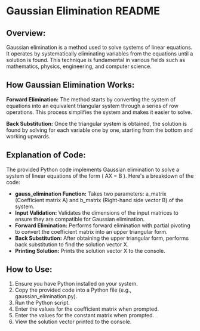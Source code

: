 <!DOCTYPE html>
<html lang="en">

<head>
    <meta charset="UTF-8">
    <meta name="viewport" content="width=device-width, initial-scale=1.0">
   
</head>

<body>
    <h1>Gaussian Elimination README</h1>
    <h2>Overview:</h2>
    <p>Gaussian elimination is a method used to solve systems of linear equations. It operates by systematically eliminating variables from the equations until a solution is found. This technique is fundamental in various fields such as mathematics, physics, engineering, and computer science.</p>
    <h2>How Gaussian Elimination Works:</h2>
    <p><strong>Forward Elimination:</strong> The method starts by converting the system of equations into an equivalent triangular system through a series of row operations. This process simplifies the system and makes it easier to solve.</p>
    <p><strong>Back Substitution:</strong> Once the triangular system is obtained, the solution is found by solving for each variable one by one, starting from the bottom and working upwards.</p>
    <h2>Explanation of Code:</h2>
    <p>The provided Python code implements Gaussian elimination to solve a system of linear equations of the form ( AX = B ). Here's a breakdown of the code:</p>
    <ul>
        <li><strong>gauss_elimination Function:</strong> Takes two parameters: a_matrix (Coefficient matrix A) and b_matrix (Right-hand side vector B) of the system.</li>
        <li><strong>Input Validation:</strong> Validates the dimensions of the input matrices to ensure they are compatible for Gaussian elimination.</li>
        <li><strong>Forward Elimination:</strong> Performs forward elimination with partial pivoting to convert the coefficient matrix into an upper triangular form.</li>
        <li><strong>Back Substitution:</strong> After obtaining the upper triangular form, performs back substitution to find the solution vector X.</li>
        <li><strong>Printing Solution:</strong> Prints the solution vector X to the console.</li>
    </ul>
    <h2>How to Use:</h2>
    <ol>
        <li>Ensure you have Python installed on your system.</li>
        <li>Copy the provided code into a Python file (e.g., gaussian_elimination.py).</li>
        <li>Run the Python script.</li>
        <li>Enter the values for the coefficient matrix when prompted.</li>
        <li>Enter the values for the constant matrix when prompted.</li>
        <li>View the solution vector printed to the console.</li>
    </ol>
</body>

</html>
